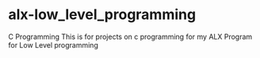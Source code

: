 # alx-low_level_programming
C Programming
This is for projects on c programming for my ALX Program for Low Level programming
